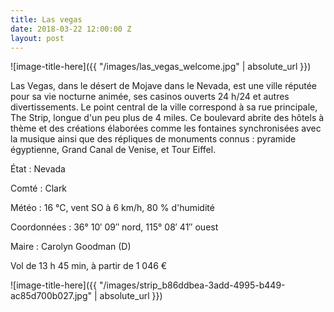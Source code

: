 ```yaml
---
title: Las vegas
date: 2018-03-22 12:00:00 Z
layout: post
---
```


![image-title-here]({{ "/images/las_vegas_welcome.jpg" | absolute_url }})

Las Vegas, dans le désert de Mojave dans le Nevada, est une ville réputée pour sa vie nocturne animée, ses casinos ouverts 24 h/24 et autres divertissements. Le point central de la ville correspond à sa rue principale, The Strip, longue d'un peu plus de 4 miles. Ce boulevard abrite des hôtels à thème et des créations élaborées comme les fontaines synchronisées avec la musique ainsi que des répliques de monuments connus : pyramide égyptienne, Grand Canal de Venise, et Tour Eiffel.

État : Nevada

Comté : Clark

Météo : 16 °C, vent SO à 6 km/h, 80 % d'humidité

Coordonnées : 36° 10′ 09″ nord, 115° 08′ 41″ ouest

Maire : Carolyn Goodman (D)

Vol de 13 h 45 min, à partir de 1 046 €

![image-title-here]({{ "/images/strip_b86ddbea-3add-4995-b449-ac85d700b027.jpg" | absolute_url }})
